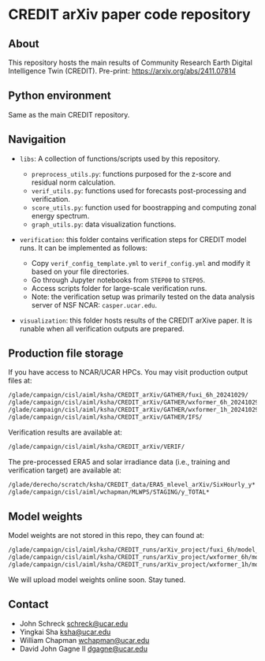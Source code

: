 # CREDIT arXiv paper code repository

## About

This repository hosts the main results of Community Research Earth Digital Intelligence Twin (CREDIT). Pre-print: https://arxiv.org/abs/2411.07814

## Python environment

Same as the main CREDIT repository.

## Navigaition

* `libs`: A collection of functions/scripts used by this repository.
  * `preprocess_utils.py`: functions purposed for the z-score and residual norm calculation.
  * `verif_utils.py`: functions used for forecasts post-processing and verification.
  * `score_utils.py`: function used for boostrapping and computing zonal energy spectrum.
  * `graph_utils.py`: data visualization functions.

* `verification`: this folder contains verification steps for CREDIT model runs. It can be implemented as follows:
  * Copy `verif_config_template.yml` to `verif_config.yml` and modify it based on your file directories.
  * Go through Jupyter notebooks from `STEP00` to `STEP05`.
  * Access scripts folder for large-scale verification runs.
  * Note: the verification setup was primarily tested on the data analysis server of NSF NCAR: `casper.ucar.edu`.

 * `visualization`: this folder hosts results of the CREDIT arXive paper. It is runable when all verification outputs are prepared.

## Production file storage
If you have access to NCAR/UCAR HPCs. You may visit production output files at:
```bash
/glade/campaign/cisl/aiml/ksha/CREDIT_arXiv/GATHER/fuxi_6h_20241029/
/glade/campaign/cisl/aiml/ksha/CREDIT_arXiv/GATHER/wxformer_6h_20241029/
/glade/campaign/cisl/aiml/ksha/CREDIT_arXiv/GATHER/wxformer_1h_20241029/
/glade/campaign/cisl/aiml/ksha/CREDIT_arXiv/GATHER/IFS/
```
Verification results are available at:
```bash
/glade/campaign/cisl/aiml/ksha/CREDIT_arXiv/VERIF/
```
The pre-processed ERA5 and solar irradiance data (i.e., training and verification target) are available at:
```bash
/glade/derecho/scratch/ksha/CREDIT_data/ERA5_mlevel_arXiv/SixHourly_y*
/glade/campaign/cisl/aiml/wchapman/MLWPS/STAGING/y_TOTAL*
```
## Model weights
Model weights are not stored in this repo, they can found at:
```bash
/glade/campaign/cisl/aiml/ksha/CREDIT_runs/arXiv_project/fuxi_6h/model_checkpoint.pt
/glade/campaign/cisl/aiml/ksha/CREDIT_runs/arXiv_project/wxformer_6h/model_checkpoint.pt
/glade/campaign/cisl/aiml/ksha/CREDIT_runs/arXiv_project/wxformer_1h/model_checkpoint.pt
```
We will upload model weights online soon. Stay tuned.

## Contact
* John Schreck schreck@ucar.edu
* Yingkai Sha ksha@ucar.edu
* William Chapman wchapman@ucar.edu
* David John Gagne II dgagne@ucar.edu

